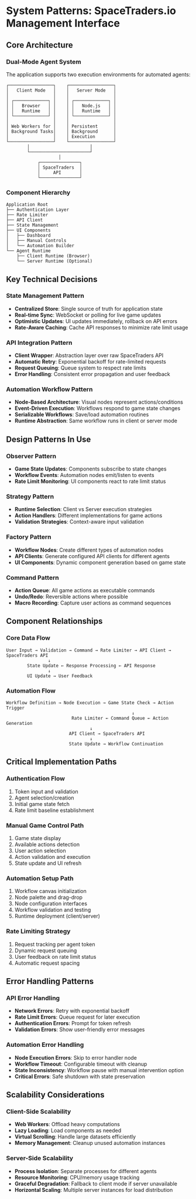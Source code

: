 # System Patterns: SpaceTraders.io Management Interface

## Core Architecture

### Dual-Mode Agent System
The application supports two execution environments for automated agents:

```
┌─────────────────┐    ┌─────────────────┐
│   Client Mode   │    │   Server Mode   │
│                 │    │                 │
│ ┌─────────────┐ │    │ ┌─────────────┐ │
│ │   Browser   │ │    │ │   Node.js   │ │
│ │   Runtime   │ │    │ │   Runtime   │ │
│ └─────────────┘ │    │ └─────────────┘ │
│                 │    │                 │
│ Web Workers for │    │ Persistent      │
│ Background Tasks│    │ Background      │
│                 │    │ Execution       │
└─────────────────┘    └─────────────────┘
        │                       │
        └───────────────────────┘
                    │
            ┌───────────────┐
            │ SpaceTraders  │
            │     API       │
            └───────────────┘
```

### Component Hierarchy

```
Application Root
├── Authentication Layer
├── Rate Limiter
├── API Client
├── State Management
├── UI Components
│   ├── Dashboard
│   ├── Manual Controls
│   └── Automation Builder
└── Agent Runtime
    ├── Client Runtime (Browser)
    └── Server Runtime (Optional)
```

## Key Technical Decisions

### State Management Pattern
- **Centralized Store**: Single source of truth for application state
- **Real-time Sync**: WebSocket or polling for live game updates
- **Optimistic Updates**: UI updates immediately, rollback on API errors
- **Rate-Aware Caching**: Cache API responses to minimize rate limit usage

### API Integration Pattern
- **Client Wrapper**: Abstraction layer over raw SpaceTraders API
- **Automatic Retry**: Exponential backoff for rate-limited requests
- **Request Queuing**: Queue system to respect rate limits
- **Error Handling**: Consistent error propagation and user feedback

### Automation Workflow Pattern
- **Node-Based Architecture**: Visual nodes represent actions/conditions
- **Event-Driven Execution**: Workflows respond to game state changes
- **Serializable Workflows**: Save/load automation routines
- **Runtime Abstraction**: Same workflow runs in client or server mode

## Design Patterns In Use

### Observer Pattern
- **Game State Updates**: Components subscribe to state changes
- **Workflow Events**: Automation nodes emit/listen to events
- **Rate Limit Monitoring**: UI components react to rate limit status

### Strategy Pattern
- **Runtime Selection**: Client vs Server execution strategies
- **Action Handlers**: Different implementations for game actions
- **Validation Strategies**: Context-aware input validation

### Factory Pattern
- **Workflow Nodes**: Create different types of automation nodes
- **API Clients**: Generate configured API clients for different agents
- **UI Components**: Dynamic component generation based on game state

### Command Pattern
- **Action Queue**: All game actions as executable commands
- **Undo/Redo**: Reversible actions where possible
- **Macro Recording**: Capture user actions as command sequences

## Component Relationships

### Core Data Flow
```
User Input → Validation → Command → Rate Limiter → API Client → SpaceTraders API
                ↓
        State Update ← Response Processing ← API Response
                ↓
        UI Update → User Feedback
```

### Automation Flow
```
Workflow Definition → Node Execution → Game State Check → Action Trigger
                                                ↓
                         Rate Limiter ← Command Queue ← Action Generation
                                ↓
                        API Client → SpaceTraders API
                                ↓
                        State Update → Workflow Continuation
```

## Critical Implementation Paths

### Authentication Flow
1. Token input and validation
2. Agent selection/creation
3. Initial game state fetch
4. Rate limit baseline establishment

### Manual Game Control Path
1. Game state display
2. Available actions detection
3. User action selection
4. Action validation and execution
5. State update and UI refresh

### Automation Setup Path
1. Workflow canvas initialization
2. Node palette and drag-drop
3. Node configuration interfaces
4. Workflow validation and testing
5. Runtime deployment (client/server)

### Rate Limiting Strategy
1. Request tracking per agent token
2. Dynamic request queuing
3. User feedback on rate limit status
4. Automatic request spacing

## Error Handling Patterns

### API Error Handling
- **Network Errors**: Retry with exponential backoff
- **Rate Limit Errors**: Queue request for later execution
- **Authentication Errors**: Prompt for token refresh
- **Validation Errors**: Show user-friendly error messages

### Automation Error Handling
- **Node Execution Errors**: Skip to error handler node
- **Workflow Timeout**: Configurable timeout with cleanup
- **State Inconsistency**: Workflow pause with manual intervention option
- **Critical Errors**: Safe shutdown with state preservation

## Scalability Considerations

### Client-Side Scalability
- **Web Workers**: Offload heavy computations
- **Lazy Loading**: Load components as needed
- **Virtual Scrolling**: Handle large datasets efficiently
- **Memory Management**: Cleanup unused automation instances

### Server-Side Scalability
- **Process Isolation**: Separate processes for different agents
- **Resource Monitoring**: CPU/memory usage tracking
- **Graceful Degradation**: Fallback to client mode if server unavailable
- **Horizontal Scaling**: Multiple server instances for load distribution

